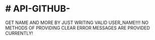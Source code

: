 <h1># API-GITHUB-</h1>

GET NAME AND MORE BY JUST WRITING VALID USER_NAME!!!!
NO METHODS OF PROVIDING CLEAR ERROR MESSAGES ARE PROVIDED CURRENTLY!
